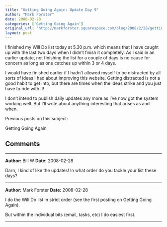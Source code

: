 ```yaml
---
title: "Getting Going Again: Update Day 9"
author: "Mark Forster"
date: 2008-02-28
categories: ['Getting Going Again']
original_url: "http://markforster.squarespace.com/blog/2008/2/28/getting-going-again-update-day-9.html"
layout: post
---
```


I finished my Will Do list today at 5.30 p.m. which means that I have caught up with the last two days when I didn’t finish it completely. As I said in an earlier update, not finishing the list for a couple of days is no cause for concern as long as one catches up within 3 or 4 days.

I would have finished earlier if I hadn’t allowed myself to be distracted by all sorts of ideas I had about improving this website. Getting distracted is not a good habit to get into, but there are times when the ideas strike and you just have to ride with it!

I don’t intend to publish daily updates any more as I’ve now got the system working well. But I’ll write about anything interesting that arises as and when.

Previous posts on this subject:

Getting Going Again


## Comments

---

**Author:** Bill W
**Date:** 2008-02-28

Darn, I kind of like the updates! In what order do you tackle your list these days?

---

**Author:** Mark Forster
**Date:** 2008-02-28

I do the Will Do list in strict order (see the first posting on Getting Going Again).  
  
But within the individual bits (email, tasks, etc) I do easiest first.

---
